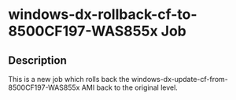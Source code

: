 # windows-dx-rollback-cf-to-8500CF197-WAS855x Job

## Description

This is a new job which rolls back the windows-dx-update-cf-from-8500CF197-WAS855x AMI back to the original level.
